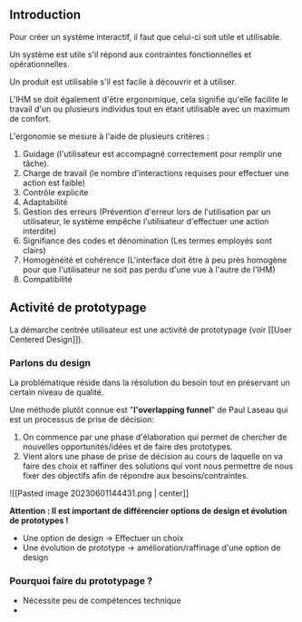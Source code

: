 ## Introduction

Pour créer un système interactif, il faut que celui-ci soit utile et utilisable.

Un système est utile s'il répond aux contraintes fonctionnelles et opérationnelles.

Un produit est utilisable s'il est facile à découvrir et à utiliser.

L'IHM se doit également d'être ergonomique, cela signifie qu'elle facilite le travail d'un ou plusieurs individus tout en étant utilisable avec un maximum de confort.

L'ergonomie se mesure à l'aide de plusieurs critères :
1. Guidage (l'utilisateur est accompagné correctement pour remplir une tâche).
2. Charge de travail (le nombre d’interactions requises pour effectuer une action est faible)
3. Contrôle explicite
4. Adaptabilité
5. Gestion des erreurs (Prévention d'erreur lors de l'utilisation par un utilisateur, le système empêche l'utilisateur d'effectuer une action interdite)
6. Signifiance des codes et dénomination (Les termes employés sont clairs)
7. Homogénéité et cohérence (L'interface doit être à peu près homogène pour que l'utilisateur ne soit pas perdu d'une vue à l'autre de l'IHM)
8. Compatibilité

## Activité de prototypage

La démarche centrée utilisateur est une activité de prototypage (voir [[User Centered Design]]).

### Parlons du design

La problématique réside dans la résolution du besoin tout en préservant un certain niveau de qualité.

Une méthode plutôt connue est "**l'overlapping funnel**" de Paul Laseau qui est un processus de prise de décision:
1. On commence par une phase d'élaboration qui permet de chercher de nouvelles opportunités/idées et de faire des prototypes.
2. Vient alors une phase de prise de décision au cours de laquelle on va faire des choix et raffiner des solutions qui vont nous permettre de nous fixer des objectifs afin de répondre aux besoins/contraintes.

![[Pasted image 20230601144431.png | center]]

**Attention : Il est important de différencier options de design et évolution de prototypes !**
- Une option de design -> Effectuer un choix
- Une évolution de prototype -> amélioration/raffinage d'une option de design

### Pourquoi faire du prototypage ?

- Nécessite peu de compétences technique
- 